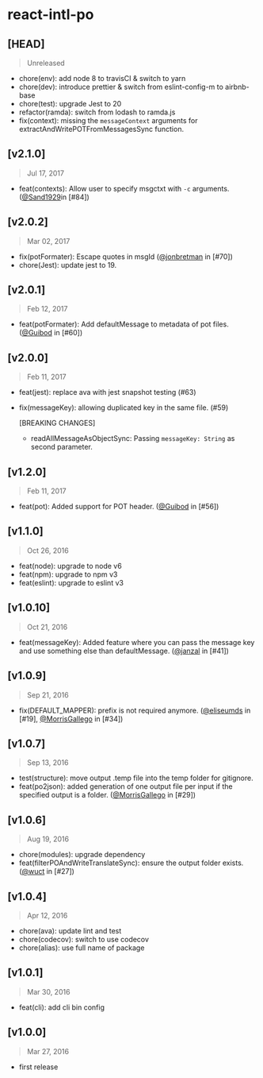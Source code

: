 # react-intl-po

## [HEAD]
> Unreleased

* chore(env): add node 8 to travisCI & switch to yarn
* chore(dev): introduce prettier & switch from eslint-config-m to airbnb-base
* chore(test): upgrade Jest to 20
* refactor(ramda): switch from lodash to ramda.js
* fix(context): missing the `messageContext` arguments for extractAndWritePOTFromMessagesSync function.

## [v2.1.0]
> Jul 17, 2017

* feat(contexts): Allow user to specify msgctxt with `-c` arguments. ([@Sand1929](https://github.com/Sand1929)in [#84])

## [v2.0.2]
> Mar 02, 2017

* fix(potFormater): Escape quotes in msgId ([@jonbretman](https://github.com/jonbretman) in [#70])
* chore(Jest): update jest to 19.

## [v2.0.1]
> Feb 12, 2017

* feat(potFormater): Add defaultMessage to metadata of pot files.  ([@Guibod](https://github.com/Guibod) in [#60])

## [v2.0.0]
> Feb 11, 2017

* feat(jest): replace ava with jest snapshot testing (#63)
* fix(messageKey): allowing duplicated key in the same file. (#59)
  
  [BREAKING CHANGES]
  
  - readAllMessageAsObjectSync: Passing `messageKey: String` as second parameter.
  

## [v1.2.0]
> Feb 11, 2017

* feat(pot): Added support for POT header. ([@Guibod](https://github.com/Guibod) in [#56])

## [v1.1.0]
> Oct 26, 2016

* feat(node): upgrade to node v6
* feat(npm): upgrade to npm v3
* feat(eslint): upgrade to eslint v3

## [v1.0.10]
> Oct 21, 2016

* feat(messageKey): Added feature where you can pass the message key and use something else than defaultMessage. ([@janzal](https://github.com/janzal) in [#41])

## [v1.0.9]
> Sep 21, 2016

* fix(DEFAULT_MAPPER): prefix is not required anymore. ([@eliseumds](https://github.com/eliseumds) in [#19], [@MorrisGallego](https://github.com/MorrisGallego) in [#34])

## [v1.0.7]
> Sep 13, 2016

* test(structure): move output .temp file into the temp folder for gitignore.
* feat(po2json): added generation of one output file per input if the specified output is a folder. ([@MorrisGallego](https://github.com/MorrisGallego) in [#29])

## [v1.0.6]
> Aug 19, 2016

* chore(modules): upgrade dependency
* feat(filterPOAndWriteTranslateSync): ensure the output folder exists. ([@wuct](https://github.com/wuct) in [#27])

## [v1.0.4]
> Apr 12, 2016

* chore(ava): update lint and test
* chore(codecov): switch to use codecov
* chore(alias): use full name of package

## [v1.0.1]
> Mar 30, 2016

* feat(cli): add cli bin config

## [v1.0.0]
> Mar 27, 2016

* first release
